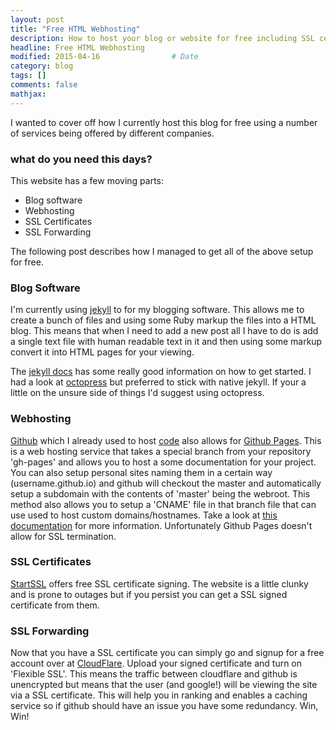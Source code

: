 ```yaml
---
layout: post
title: "Free HTML Webhosting"
description: How to host your blog or website for free including SSL certificates.
headline: Free HTML Webhosting
modified: 2015-04-16                # Date
category: blog
tags: []
comments: false
mathjax:
---
```

I wanted to cover off how I currently host this blog for free using a number of services being offered by different companies.

### what do you need this days?

This website has a few moving parts:

* Blog software
* Webhosting
* SSL Certificates
* SSL Forwarding


The following post describes how I managed to get all of the above setup for free.

### Blog Software

I'm currently using [jekyll](http://jekyllrb.com/) to for my blogging software. This allows me to create a bunch of files and using some Ruby markup the files into a HTML blog. This means that when I need to add a new post all I have to do is add a single text file with human readable text in it and then using some markup convert it into HTML pages for your viewing.

The [jekyll docs](http://jekyllrb.com/docs/usage/) has some really good information on how to get started. I had a look at [octopress](http://octopress.org/) but preferred to stick with native jekyll. If your a little on the unsure side of things I'd suggest using octopress.

### Webhosting

[Github](http://github.com/) which I already used to host [code](https://github.com/dodwmd/) also allows for [Github Pages](https://pages.github.com/). This is a web hosting service that takes a special branch from your repository 'gh-pages' and allows you to host a some documentation for your project. You can also setup personal sites naming them in a certain way (username.github.io) and github will checkout the master and automatically setup a subdomain with the contents of 'master' being the webroot. This method also allows you to setup a 'CNAME' file in that branch file that can use used to host custom domains/hostnames. Take a look at [this documentation](https://help.github.com/articles/setting-up-a-custom-domain-with-github-pages/) for more information. Unfortunately Github Pages doesn't allow for SSL termination.

### SSL Certificates

[StartSSL](https://www.startssl.com/) offers free SSL certificate signing. The website is a little clunky and is prone to outages but if you persist you can get a SSL signed certificate from them.

### SSL Forwarding

Now that you have a SSL certificate you can simply go and signup for a free account over at [CloudFlare](https://www.cloudflare.com/). Upload your signed certificate and turn on 'Flexible SSL'. This means the traffic between cloudflare and github is unencrypted but means that the user (and google!) will be viewing the site via a SSL certificate. This will help you in ranking and enables a caching service so if github should have an issue you have some redundancy. Win, Win!
